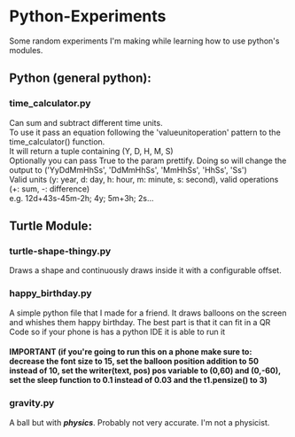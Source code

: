 # Python-Experiments
Some random experiments I'm making while learning how to use python's modules.

## Python (general python):
### time_calculator.py
Can sum and subtract different time units.  
To use it pass an equation following the 'valueunitoperation' pattern to the time_calculator() function.  
It will return a tuple containing (Y, D, H, M, S)  
Optionally you can pass True to the param prettify. Doing so will change the output to ('YyDdMmHhSs', 'DdMmHhSs', 'MmHhSs', 'HhSs', 'Ss')  
Valid units (y: year, d: day, h: hour, m: minute, s: second), valid operations (+: sum, -: difference)  
e.g. 12d+43s-45m-2h; 4y; 5m+3h; 2s...

## Turtle Module:
### turtle-shape-thingy.py
Draws a shape and continuously draws inside it with a configurable offset.

### happy_birthday.py
A simple python file that I made for a friend. It draws balloons on the screen and whishes them happy birthday. The best part is that it can fit in a QR Code so if your phone is has a python IDE it is able to run it 
#### IMPORTANT **(if you're going to run this on a phone make sure to: decrease the font size to 15, set the balloon position addition to 50 instead of 10, set the writer(text, pos) pos variable to (0,60) and (0,-60), set the sleep function to 0.1 instead of 0.03 and the t1.pensize() to 3)**

### gravity.py
A ball but with ***physics***. Probably not very accurate. I'm not a physicist.

